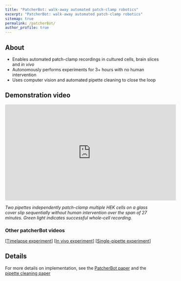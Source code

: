```yaml
---
title: "PatcherBot: walk-away automated patch-clamp robotics"
excerpt: "PatcherBot: walk-away automated patch-clamp robotics"
sitemap: true
permalink: /patcherBot/
author_profile: true
---
```


## About
 - Enables automated patch-clamp recordings in cultured cells, brain slices and *in vivo*
 - Autonomously performs experiments for 3+ hours with no human intervention
 - Uses computer vision and automated pipette cleaning to close the loop

## Demonstration video
<iframe width="560" height="315" src="https://www.youtube.com/embed/nqFYfrU-XBE" title="YouTube video player" frameborder="0" allow="accelerometer; autoplay; clipboard-write; encrypted-media; gyroscope; picture-in-picture" allowfullscreen></iframe>

*Two pipettes independently patch-clamp multiple HEK cells on a glass cover slip sequentially without human intervention over the span of 27 minutes. Green light indicates successful whole-cell recording.*


### Other patcherBot videos
[[Timelapse experiment](https://www.youtube.com/watch?v=CGZxwwHRhpE)]
[[In vivo experiment](https://www.youtube.com/watch?v=CGZxwwHRhpE)]
[[Single-pipette experiment](https://www.youtube.com/watch?v=CGZxwwHRhpE)]

## Details

For more details on implementation, see the [PatcherBot paper](https://iopscience.iop.org/article/10.1088/1741-2552/ab1834) and the [pipette cleaning paper](https://www.nature.com/articles/srep35001)